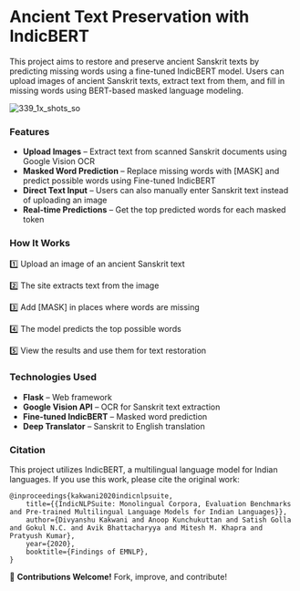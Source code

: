 # Ancient Text Preservation with IndicBERT

This project aims to restore and preserve ancient Sanskrit texts by predicting missing words using a fine-tuned IndicBERT model. Users can upload images of ancient Sanskrit texts, extract text from them, and fill in missing words using BERT-based masked language modeling.

![339_1x_shots_so](https://github.com/user-attachments/assets/c42bb0c9-b560-43c2-8393-fa797858e8d3)

### Features
- __Upload Images__ – Extract text from scanned Sanskrit documents using Google Vision OCR
- __Masked Word Prediction__ – Replace missing words with [MASK] and predict possible words using Fine-tuned IndicBERT
- __Direct Text Input__ – Users can also manually enter Sanskrit text instead of uploading an image
- __Real-time Predictions__ – Get the top predicted words for each masked token

### How It Works

1️⃣ Upload an image of an ancient Sanskrit text

2️⃣ The site extracts text from the image

3️⃣ Add [MASK] in places where words are missing

4️⃣ The model predicts the top possible words

5️⃣ View the results and use them for text restoration

### Technologies Used
- __Flask__ – Web framework
- __Google Vision API__ – OCR for Sanskrit text extraction
- __Fine-tuned IndicBERT__ – Masked word prediction
- __Deep Translator__ – Sanskrit to English translation

### Citation

This project utilizes IndicBERT, a multilingual language model for Indian languages. If you use this work, please cite the original work:

```
@inproceedings{kakwani2020indicnlpsuite,
    title={{IndicNLPSuite: Monolingual Corpora, Evaluation Benchmarks and Pre-trained Multilingual Language Models for Indian Languages}},
    author={Divyanshu Kakwani and Anoop Kunchukuttan and Satish Golla and Gokul N.C. and Avik Bhattacharyya and Mitesh M. Khapra and Pratyush Kumar},
    year={2020},
    booktitle={Findings of EMNLP},
}
```

🚀 __Contributions Welcome!__ Fork, improve, and contribute!
